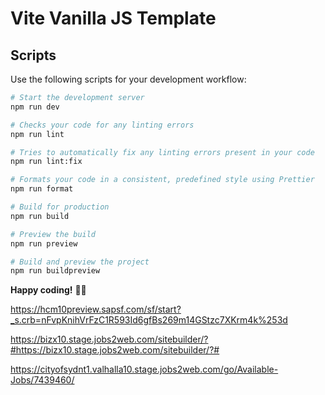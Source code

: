 # Vite Vanilla JS Template

## Scripts

Use the following scripts for your development workflow:

```bash
# Start the development server
npm run dev

# Checks your code for any linting errors
npm run lint

# Tries to automatically fix any linting errors present in your code
npm run lint:fix

# Formats your code in a consistent, predefined style using Prettier
npm run format

# Build for production
npm run build

# Preview the build
npm run preview

# Build and preview the project
npm run buildpreview
```

**Happy coding!** 👨‍💻


https://hcm10preview.sapsf.com/sf/start?_s.crb=nFvpKnihVrFzC1R593Id6gfBs269m14GStzc7XKrm4k%253d

https://bizx10.stage.jobs2web.com/sitebuilder/?#https://bizx10.stage.jobs2web.com/sitebuilder/?#


https://cityofsydnt1.valhalla10.stage.jobs2web.com/go/Available-Jobs/7439460/
